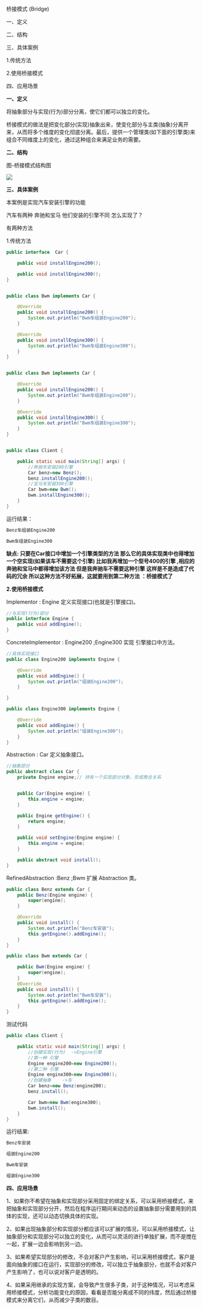 桥接模式 (Bridge) 

一、定义 

二、结构 

三、具体案例 

1.传统方法 

2.使用桥接模式 

四、应用场景

**一、定义**

将抽象部分与实现(行为)部分分离，使它们都可以独立的变化。 

桥接模式的做法是把变化部分(实现)抽象出来，使变化部分与主类(抽象)分离开来，从而将多个维度的变化彻底分离。最后，提供一个管理类(如下面的引擎类)来组合不同维度上的变化，通过这种组合来满足业务的需要。

**二、结构**

图-桥接模式结构图 

![](A:\gitdir\学习资料\java\设计模式\img\3.png)

**三、具体案例**

本案例是实现汽车安装引擎的功能 

汽车有两种 奔驰和宝马 他们安装的引擎不同 怎么实现了？ 

有两种方法

1.传统方法

```java
public interface  Car {

    public void installEngine200();

    public void installEngine300();
}


public class Bwm implements Car {

    @Override
    public void installEngine200() {
        System.out.println("Bwm车组装Engine200");
    }

    @Override
    public void installEngine300() {
        System.out.println("Bwm车组装Engine300");      
    }
}


public class Bwm implements Car {

    @Override
    public void installEngine200() {
        System.out.println("Bwm车组装Engine200");
    }

    @Override
    public void installEngine300() {
        System.out.println("Bwm车组装Engine300");      
    }
}


public class Client {

    public static void main(String[] args) {
        //奔驰车安装200引擎
        Car benz=new Benz();
        benz.installEngine200();
        //宝马车安装300引擎
        Car bwm=new Bwm();
        bwm.installEngine300();
    }
}
```

运行结果： 

```java
Benz车组装Engine200 

Bwm车组装Engine300
```

**缺点: 只要在Car接口中增加一个引擎类型的方法 那么它的具体实现类中也得增加一个空实现(如果该车不需要这个引擎) 比如我再增加一个型号400的引擎 ,相应的奔驰和宝马中都得增加该方法 但是我奔驰车不需要这种引擎 这样是不是造成了代码的冗余 所以这种方法不好拓展，这就要用到第二种方法 ：桥接模式了**

**2.使用桥接模式**

Implementor : Engine 定义实现接口(也就是引擎接口)。

```java
//与实现(行为)部分
public interface Engine {
    public void addEngine();
}
```

ConcreteImplementor : Engine200 ;Engine300 实现 引擎接口中方法。

```java
//具体实现接口
public class Engine200 implements Engine {

    @Override
    public void addEngine() {
        System.out.println("组装Engine200");
    }

}
```

```java
public class Engine300 implements Engine {

    @Override
    public void addEngine() {
        System.out.println("组装Engine300");
    }
}
```

Abstraction : Car 定义抽象接口。

```java
//抽象部分
public abstract class Car {
    private Engine engine;// 持有一个实现部分对象，形成聚合关系


    public Car(Engine engine) {
        this.engine = engine;
    }

    public Engine getEngine() {
        return engine;
    }

    public void setEngine(Engine engine) {
        this.engine = engine;
    }

    public abstract void install();
}
```

RefinedAbstraction :Benz ;Bwm 扩展 Abstraction 类。

```java
public class Benz extends Car {
    public Benz(Engine engine) {
        super(engine);
    }

    @Override
    public void install() {
        System.out.println("Benz车安装");
        this.getEngine().addEngine();
    }
}
```

```java
public class Bwm extends Car {

    public Bwm(Engine engine) {
        super(engine);
    }
    @Override
    public void install() {
        System.out.println("Bwm车安装");
        this.getEngine().addEngine();
    }
}
```

测试代码

```java
public class Client {

    public static void main(String[] args) {
        //创建实现(行为)  ->Engine引擎
        //第一种 引擎  
        Engine engine200=new Engine200();
        //第二种 引擎
        Engine engine300=new Engine300();
        //创建抽象    ->车
        Car benz=new Benz(engine200);
        benz.install();

        Car bwm=new Bwm(engine300);
        bwm.install();
    }
}
```

运行结果: 

```java
Benz车安装 

组装Engine200 

Bwm车安装 

组装Engine300
```

**四、应用场景**

1、如果你不希望在抽象和实现部分采用固定的绑定关系，可以采用桥接模式，来把抽象和实现部分分开，然后在程序运行期间来动态的设置抽象部分需要用到的具体的实现，还可以动态切换具体的实现。

2、如果出现抽象部分和实现部分都应该可以扩展的情况，可以采用桥接模式，让抽象部分和实现部分可以独立的变化，从而可以灵活的进行单独扩展，而不是搅在一起，扩展一边会影响到另一边。

3、如果希望实现部分的修改，不会对客户产生影响，可以采用桥接模式，客户是面向抽象的接口在运行，实现部分的修改，可以独立于抽象部分，也就不会对客户产生影响了，也可以说对客户是透明的。

4、如果采用继承的实现方案，会导致产生很多子类，对于这种情况，可以考虑采用桥接模式，分析功能变化的原因，看看是否能分离成不同的纬度，然后通过桥接模式来分离它们，从而减少子类的数目。